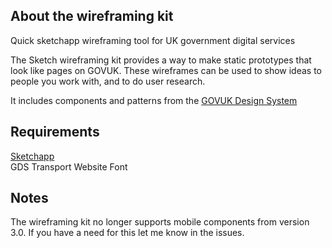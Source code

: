## About the wireframing kit
Quick sketchapp wireframing tool for UK government digital services

The Sketch wireframing kit provides a way to make static prototypes that look like pages on GOVUK. These wireframes can be used to show ideas to people you work with, and to do user research.

It includes components and patterns from the [GOVUK Design System](https://design-system.service.gov.uk "GOV.UK Design System")

## Requirements
[Sketchapp](https://www.sketchapp.com/ "Download Sketchapp")<br />
GDS Transport Website Font

## Notes

The wireframing kit no longer supports mobile components from version 3.0. If you have a need for this let me know in the issues.